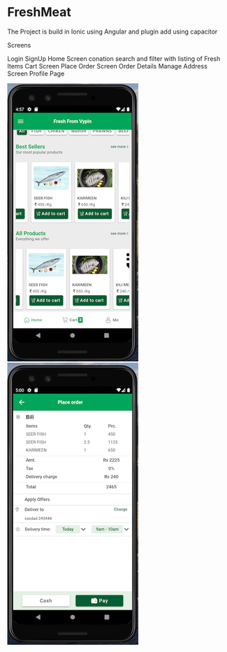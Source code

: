 # FreshMeat
The Project is build in Ionic using Angular and plugin add using capacitor

Screens

Login
SignUp
Home Screen conation search and filter with listing of Fresh Items
Cart Screen
Place Order Screen
Order Details
Manage Address Screen
Profile Page


![](readme_images/image_1.png)
![](readme_images/image_2.png)


